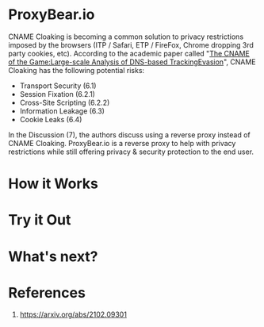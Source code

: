 # ProxyBear.io

CNAME Cloaking is becoming a common solution to privacy restrictions imposed by the browsers (ITP / Safari, ETP / FireFox, Chrome dropping 3rd party cookies, etc). According to the academic paper called "[The CNAME of the Game:Large-scale Analysis of DNS-based TrackingEvasion](https://arxiv.org/abs/2102.09301)", CNAME Cloaking has the following potential risks:

* Transport Security (6.1)
* Session Fixation (6.2.1)
* Cross-Site Scripting (6.2.2)
* Information Leakage (6.3)
* Cookie Leaks (6.4)

In the Discussion (7), the authors discuss using a reverse proxy instead of CNAME Cloaking. ProxyBear.io is a reverse proxy to help with privacy restrictions while still offering privacy & security protection to the end user.

# How it Works



# Try it Out

# What's next?

# References

1. https://arxiv.org/abs/2102.09301
